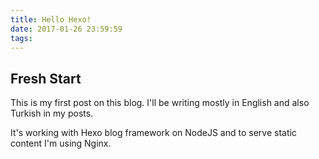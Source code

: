 ```yaml
---
title: Hello Hexo!
date: 2017-01-26 23:59:59
tags:
---
```


## Fresh Start
This is my first post on this blog. I'll be writing mostly in English and also Turkish in my posts.

It's working with Hexo blog framework on NodeJS and to serve static content I'm using Nginx.


